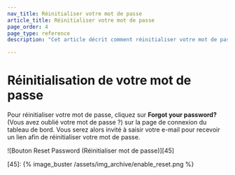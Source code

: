 ```yaml
---
nav_title: Réinitialiser votre mot de passe
article_title: Réinitialiser votre mot de passe
page_order: 4
page_type: reference
description: "Cet article décrit comment réinitialiser votre mot de passe Braze."

---
```


# Réinitialisation de votre mot de passe

Pour réinitialiser votre mot de passe, cliquez sur **Forgot your password?** (Vous avez oublié votre mot de passe ?) sur la page de connexion du tableau de bord. Vous serez alors invité à saisir votre e-mail pour recevoir un lien afin de réinitialiser votre mot de passe.

![Bouton Reset Password (Réinitialiser mot de passe)][45]

[45]: {% image_buster /assets/img_archive/enable_reset.png %}
